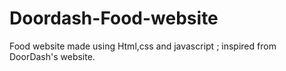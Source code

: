 # Doordash-Food-website
Food website made using Html,css and javascript ; inspired from DoorDash's website.
